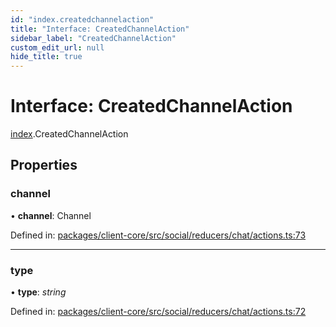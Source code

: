 ```yaml
---
id: "index.createdchannelaction"
title: "Interface: CreatedChannelAction"
sidebar_label: "CreatedChannelAction"
custom_edit_url: null
hide_title: true
---
```


# Interface: CreatedChannelAction

[index](../modules/index.md).CreatedChannelAction

## Properties

### channel

• **channel**: Channel

Defined in: [packages/client-core/src/social/reducers/chat/actions.ts:73](https://github.com/xr3ngine/xr3ngine/blob/716a06460/packages/client-core/src/social/reducers/chat/actions.ts#L73)

___

### type

• **type**: *string*

Defined in: [packages/client-core/src/social/reducers/chat/actions.ts:72](https://github.com/xr3ngine/xr3ngine/blob/716a06460/packages/client-core/src/social/reducers/chat/actions.ts#L72)
